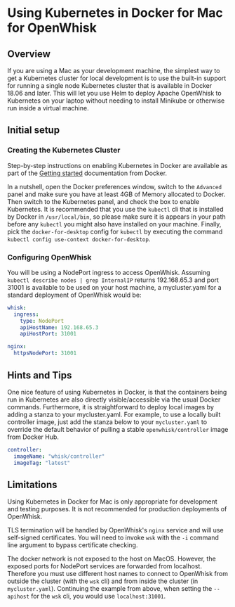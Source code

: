 <!--
#
# Licensed to the Apache Software Foundation (ASF) under one or more
# contributor license agreements.  See the NOTICE file distributed with
# this work for additional information regarding copyright ownership.
# The ASF licenses this file to You under the Apache License, Version 2.0
# (the "License"); you may not use this file except in compliance with
# the License.  You may obtain a copy of the License at
#
#     http://www.apache.org/licenses/LICENSE-2.0
#
# Unless required by applicable law or agreed to in writing, software
# distributed under the License is distributed on an "AS IS" BASIS,
# WITHOUT WARRANTIES OR CONDITIONS OF ANY KIND, either express or implied.
# See the License for the specific language governing permissions and
# limitations under the License.
#
-->

# Using Kubernetes in Docker for Mac for OpenWhisk

## Overview

If you are using a Mac as your development machine, the simplest way
to get a Kubernetes cluster for local development is to use the
built-in support for running a single node Kubernetes cluster that is
available in Docker 18.06 and later.  This will let you use Helm to
deploy Apache OpenWhisk to Kubernetes on your laptop without needing
to install Minikube or otherwise run inside a virtual machine.

## Initial setup

### Creating the Kubernetes Cluster

Step-by-step instructions on enabling Kubernetes in Docker are
available as part of the
[Getting started](https://docs.docker.com/docker-for-mac/#Kubernetes)
documentation from Docker.

In a nutshell, open the Docker preferences window, switch to the
`Advanced` panel and make sure you have at least 4GB of Memory
allocated to Docker. Then switch to the Kubernetes panel, and check
the box to enable Kubernetes. It is recommended that you use the
`kubectl` cli that is installed by Docker in `/usr/local/bin`, so
please make sure it is appears in your path before any `kubectl` you
might also have installed on your machine.  Finally, pick the
`docker-for-desktop` config for `kubectl` by executing the command
`kubectl config use-context docker-for-desktop`.

### Configuring OpenWhisk

You will be using a NodePort ingress to access OpenWhisk. Assuming
`kubectl describe nodes | grep InternalIP` returns 192.168.65.3 and
port 31001 is available to be used on your host machine, a
mycluster.yaml for a standard deployment of OpenWhisk would be:
```yaml
whisk:
  ingress:
    type: NodePort
    apiHostName: 192.168.65.3
    apiHostPort: 31001

nginx:
  httpsNodePort: 31001
```

## Hints and Tips

One nice feature of using Kubernetes in Docker, is that the
containers being run in Kubernetes are also directly
visible/accessible via the usual Docker commands. Furthermore, it is
straightforward to deploy local images by adding a stanza to your
mycluster.yaml. For example, to use a locally built controller image,
just add the stanza below to your `mycluster.yaml` to override the default
behavior of pulling a stable `openwhisk/controller` image from Docker Hub.
```yaml
controller:
  imageName: "whisk/controller"
  imageTag: "latest"
```

## Limitations

Using Kubernetes in Docker for Mac is only appropriate for development
and testing purposes.  It is not recommended for production
deployments of OpenWhisk.

TLS termination will be handled by OpenWhisk's `nginx` service and
will use self-signed certificates.  You will need to invoke `wsk` with
the `-i` command line argument to bypass certificate checking.

The docker network is not exposed to the host on MacOS. However, the
exposed ports for NodePort services are forwarded from localhost.
Therefore you must use different host names to connect to OpenWhisk
from outside the cluster (with the `wsk` cli) and from inside the
cluster (in `mycluster.yaml`).  Continuing the example from above,
when setting the `--apihost` for the `wsk` cli, you would use
`localhost:31001`.

